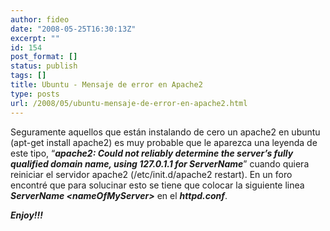 ```yaml
---
author: fideo
date: "2008-05-25T16:30:13Z"
excerpt: ""
id: 154
post_format: []
status: publish
tags: []
title: Ubuntu - Mensaje de error en Apache2
type: posts
url: /2008/05/ubuntu-mensaje-de-error-en-apache2.html
---
```

Seguramente aquellos que están instalando de cero un apache2 en ubuntu (apt-get install apache2) es muy probable que le aparezca una leyenda de este tipo, “***apache2: Could not reliably determine the server’s fully qualified domain name, using 127.0.1.1 for ServerName***” cuando quiera reiniciar el servidor apache2 (/etc/init.d/apache2 restart). En un foro encontré que para solucinar esto se tiene que colocar la siguiente linea ***ServerName &lt;nameOfMyServer&gt;*** en el ***httpd.conf***.

***Enjoy!!!***
